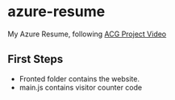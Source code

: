 # azure-resume
My Azure Resume, following [ACG Project Video](https://youtu.be/ieYrBWmkfno?feature=shared)

## First Steps

- Fronted folder contains the website.
- main.js contains visitor counter code
